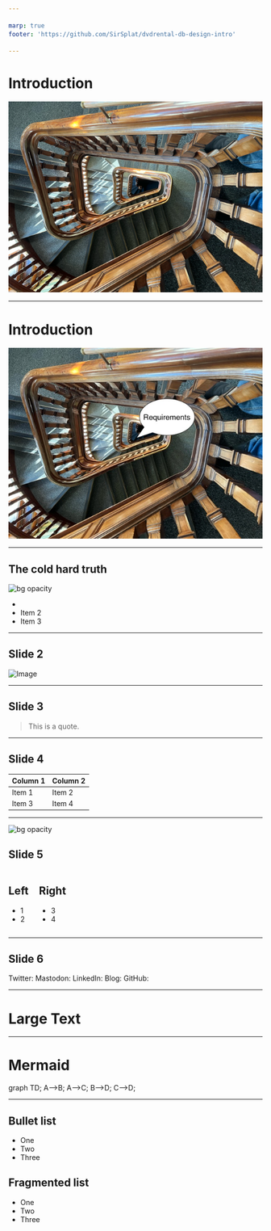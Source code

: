 ```yaml
---

marp: true
footer: 'https://github.com/SirSplat/dvdrental-db-design-intro'

---
```


# Introduction
![bg opacity](img/spiralstairs.png)

<!--
Let's go on a little journey "down the rabbit hole" that is the DVD Rental database (one of PostgreSQL's sample databases)

We'll take it as is and attempt
-->

---

# Introduction
![bg opacity](img/spiralstairs-requirements.jpeg)

<!-- Not sure WTF is going on here !!! -->

---

## The cold hard truth
![bg opacity](img/coldhardtruth.png)

-
- Item 2
- Item 3
<!-- Can have multiple on a slide -->

---

## Slide 2

![Image](https://picsum.photos/800/600)

<!-- Can also do a multiline
comment that will show in notes -->

---

## Slide 3

> This is a quote.

---

## Slide 4

| Column 1 | Column 2 |
| -------- | -------- |
| Item 1   | Item 2   |
| Item 3   | Item 4   |

---

![bg opacity](https://picsum.photos/800/600?image=53)
## Slide 5

<div class="columns">
<div>

## Left

- 1
- 2

</div>
<div>

## Right

- 3
- 4

</div>
</div>

---

## Slide 6

<i class="fa-brands fa-twitter"></i> Twitter:
<i class="fa-brands fa-mastodon"></i> Mastodon:
<i class="fa-brands fa-linkedin"></i> LinkedIn:
<i class="fa fa-window-maximize"></i> Blog:
<i class="fa-brands fa-github"></i> GitHub:

---

# <!--fit--> Large Text

---

<!-- Needed for mermaid, can be anywhere in file except frontmatter -->
<script type="module">
  import mermaid from 'https://cdn.jsdelivr.net/npm/mermaid@10/dist/mermaid.esm.min.mjs';
  mermaid.initialize({ startOnLoad: true });
</script>

# Mermaid

<div class="mermaid">
graph TD;
    A-->B;
    A-->C;
    B-->D;
    C-->D;
</div>

---

<section id="1">
  <h1>Bullet list</h1>
  <ul>
    <li>One</li>
    <li>Two</li>
    <li>Three</li>
  </ul>
</section>
<section id="2" data-marpit-fragments="3">
  <h1>Fragmented list</h1>
  <ul>
    <li data-marpit-fragment="1">One</li>
    <li data-marpit-fragment="2">Two</li>
    <li data-marpit-fragment="3">Three</li>
  </ul>
</section>

